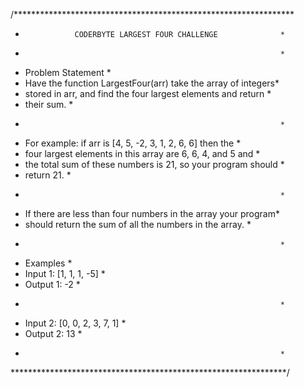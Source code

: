/****************************************************************
 *                CODERBYTE LARGEST FOUR CHALLENGE              *
 *                                                              *
 * Problem Statement                                            *
 * Have the function LargestFour(arr) take the array of integers*
 * stored in arr, and find the four largest elements and return *
 * their sum.                                                   *
 *                                                              *
 * For example: if arr is [4, 5, -2, 3, 1, 2, 6, 6] then the    *
 * four largest elements in this array are 6, 6, 4, and 5 and   *
 * the total sum of these numbers is 21, so your program should *
 * return 21.                                                   *
 *                                                              *
 * If there are less than four numbers in the array your program*
 * should return the sum of all the numbers in the array.       *
 *                                                              *
 * Examples                                                     *
 * Input 1: [1, 1, 1, -5]                                       *
 * Output 1: -2                                                 *
 *                                                              *
 * Input 2: [0, 0, 2, 3, 7, 1]                                  *
 * Output 2: 13                                                 *
 *                                                              *
 ***************************************************************/